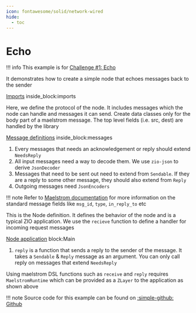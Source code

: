 ```yaml
---
icon: fontawesome/solid/network-wired
hide:
  - toc
---
```


# Echo

!!! info
    This example is for [Challenge #1: Echo](https://fly.io/dist-sys/1/)

It demonstrates how to create a simple node that echoes messages back to the sender

<!--codeinclude-->
[Imports](../../examples/echo/src/main/scala/com/example/Main.scala) inside_block:imports
<!--/codeinclude-->

Here, we define the protocol of the node. It includes messages which the node can handle and messages it can send. Create data classes only for the body part of a maelstrom message. The top level fields (i.e. src, dest) are handled by the library

<!--codeinclude-->
[Message definitions](../../examples/echo/src/main/scala/com/example/Main.scala) inside_block:messages
<!--/codeinclude-->

1.  Every messages that needs an acknowledgement or reply should extend `NeedsReply`
2.  All input messages need a way to decode them. We use `zio-json` to derive `JsonDecoder`
3.  Messages that need to be sent out need to extend from `Sendable`. If they are a reply to some other message, they should also extend from `Reply`
4.  Outgoing messages need `JsonEncoders`

!!! note
    Refer to [Maelstrom documentation](https://github.com/jepsen-io/maelstrom/blob/main/doc/protocol.md#message-bodies) for more information on the standard message fields like `msg_id`, `type`, `in_reply_to` etc

This is the Node definition. It defines the behavior of the node and is a typical ZIO application. We use the `recieve` function to define a handler for incoming request messages

<!--codeinclude-->
[Node application](../../examples/echo/src/main/scala/com/example/Main.scala) block:Main
<!--/codeinclude-->

1. `reply` is a function that sends a reply to the sender of the message. It takes a `Sendable` & `Reply` message as an argument. You can only call reply on messages that extend `NeedsReply`

Using maelstrom DSL functions such as `receive` and `reply` requires `MaelstromRuntime` which can be provided as a `ZLayer` to the application as shown   above

!!! note
    Source code for this example can be found on [:simple-github: Github](https://github.com/bilal-fazlani/zio-maelstrom/blob/main/examples/echo/src/main/scala/com/example/Main.scala)
